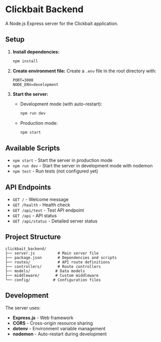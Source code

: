 # Clickbait Backend

A Node.js Express server for the Clickbait application.

## Setup

1. **Install dependencies:**
   ```bash
   npm install
   ```

2. **Create environment file:**
   Create a `.env` file in the root directory with:
   ```
   PORT=3000
   NODE_ENV=development
   ```

3. **Start the server:**
   - Development mode (with auto-restart):
     ```bash
     npm run dev
     ```
   - Production mode:
     ```bash
     npm start
     ```

## Available Scripts

- `npm start` - Start the server in production mode
- `npm run dev` - Start the server in development mode with nodemon
- `npm test` - Run tests (not configured yet)

## API Endpoints

- `GET /` - Welcome message
- `GET /health` - Health check
- `GET /api/test` - Test API endpoint
- `GET /api` - API status
- `GET /api/status` - Detailed server status

## Project Structure

```
clickbait_backend/
├── server.js          # Main server file
├── package.json       # Dependencies and scripts
├── routes/            # API route definitions
├── controllers/       # Route controllers
├── models/           # Data models
├── middleware/       # Custom middleware
└── config/          # Configuration files
```

## Development

The server uses:
- **Express.js** - Web framework
- **CORS** - Cross-origin resource sharing
- **dotenv** - Environment variable management
- **nodemon** - Auto-restart during development